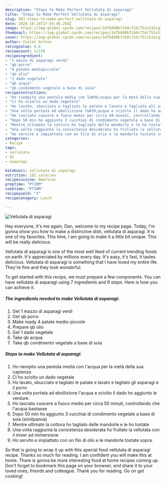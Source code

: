 ```yaml
---
description: "Steps to Make Perfect Vellutata di asparagi"
title: "Steps to Make Perfect Vellutata di asparagi"
slug: 497-steps-to-make-perfect-vellutata-di-asparagi
date: 2020-10-24T17:54:46.258Z
image: https://img-global.cpcdn.com/recipes/1dfb898b7cb9c72d/751x532cq70/vellutata-di-asparagi-recipe-main-photo.jpg
thumbnail: https://img-global.cpcdn.com/recipes/1dfb898b7cb9c72d/751x532cq70/vellutata-di-asparagi-recipe-main-photo.jpg
cover: https://img-global.cpcdn.com/recipes/1dfb898b7cb9c72d/751x532cq70/vellutata-di-asparagi-recipe-main-photo.jpg
author: Violet Sutton
ratingvalue: 4.8
reviewcount: 11178
recipeingredient:
- "1 mazzo di asparagi verdi"
- "qb porro"
- "4 patate mediopiccole"
- "qb olio"
- "1 dado vegetale"
- "qb acqua"
- "qb condimento vegetale a base di soia"
recipeinstructions:
- "Ho riempito una pentola media con l&#39;acqua per la metà della sua capienza"
- "Ci ho sciolto un dado vegetale"
- "Ho lavato, sbucciato e tagliato le patate e lavato e tagliato gli asparagi e il porro"
- "Una volta portata ad ebollizione l&#39;acqua e sciolto il dado ho aggiunto le verdure."
- "Ho lasciato cuocere a fuoco medio per circa 50 minuti, controllando che l&#39;acqua bastasse"
- "Dopo 50 min ho aggiunto 3 cucchiai di condimento vegetale a base di soia (similpanna)"
- "Mentre ultimato la cottura ho tagliato delle mandorle e le ho tostate"
- "Una volta raggiunta la consistenza desiderata ho frullato la vellutata con il mixer ad immersione"
- "Ho servito e impiattato con un filo di olio e le mandorle tostate sopra."
categories:
- Recipe
tags:
- vellutata
- di
- asparagi

katakunci: vellutata di asparagi 
nutrition: 181 calories
recipecuisine: American
preptime: "PT20M"
cooktime: "PT30M"
recipeyield: "3"
recipecategory: Lunch

---
```



![Vellutata di asparagi](https://img-global.cpcdn.com/recipes/1dfb898b7cb9c72d/751x532cq70/vellutata-di-asparagi-recipe-main-photo.jpg)

Hey everyone, it's me again, Dan, welcome to my recipe page. Today, I'm gonna show you how to make a distinctive dish, vellutata di asparagi. It is one of my favorites. This time, I am going to make it a little bit unique. This will be really delicious.



Vellutata di asparagi is one of the most well liked of current trending foods on earth. It's appreciated by millions every day. It's easy, it's fast, it tastes delicious. Vellutata di asparagi is something that I have loved my entire life. They're fine and they look wonderful.


To get started with this recipe, we must prepare a few components. You can have vellutata di asparagi using 7 ingredients and 9 steps. Here is how you can achieve it.

<!--inarticleads1-->

##### The ingredients needed to make Vellutata di asparagi:

1. Get 1 mazzo di asparagi verdi
1. Get qb porro
1. Make ready 4 patate medio-piccole
1. Prepare qb olio
1. Get 1 dado vegetale
1. Take qb acqua
1. Take qb condimento vegetale a base di soia




<!--inarticleads2-->

##### Steps to make Vellutata di asparagi:

1. Ho riempito una pentola media con l&#39;acqua per la metà della sua capienza
1. Ci ho sciolto un dado vegetale
1. Ho lavato, sbucciato e tagliato le patate e lavato e tagliato gli asparagi e il porro
1. Una volta portata ad ebollizione l&#39;acqua e sciolto il dado ho aggiunto le verdure.
1. Ho lasciato cuocere a fuoco medio per circa 50 minuti, controllando che l&#39;acqua bastasse
1. Dopo 50 min ho aggiunto 3 cucchiai di condimento vegetale a base di soia (similpanna)
1. Mentre ultimato la cottura ho tagliato delle mandorle e le ho tostate
1. Una volta raggiunta la consistenza desiderata ho frullato la vellutata con il mixer ad immersione
1. Ho servito e impiattato con un filo di olio e le mandorle tostate sopra.




So that is going to wrap it up with this special food vellutata di asparagi recipe. Thanks so much for reading. I am confident you will make this at home. There is gonna be more interesting food at home recipes coming up. Don't forget to bookmark this page on your browser, and share it to your loved ones, friends and colleague. Thank you for reading. Go on get cooking!
